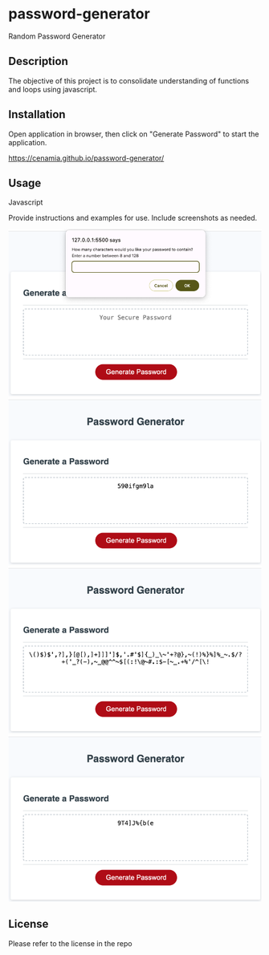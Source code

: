 # password-generator
Random Password Generator

## Description

The objective of this project is to consolidate understanding of functions and loops using javascript.

## Installation

Open application in browser, then click on "Generate Password" to start the application.

https://cenamia.github.io/password-generator/

## Usage
Javascript

Provide instructions and examples for use. Include screenshots as needed.

![alt text](images/Initial-prompt.png)
![alt text](<images/ 2 options selected.png>)
![alt text](<images/1 option selected.png>)
![alt text](<images/4 options selected.png>)

## License

Please refer to the license in the repo
